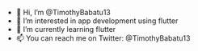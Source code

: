 - 👋 Hi, I’m @TimothyBabatu13
- 👀 I’m interested in app development using flutter
- 🌱 I’m currently learning flutter
- 📫 You can reach me on Twitter: @TimothyBabatu13

<!---
TimothyBabatu13/TimothyBabatu13 is a ✨ special ✨ repository because its `README.md` (this file) appears on your GitHub profile.
You can click the Preview link to take a look at your changes.
--->
